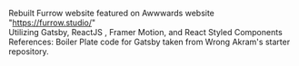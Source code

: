 Rebuilt Furrow website featured on Awwwards website "https://furrow.studio/" <br/>
Utilizing Gatsby, ReactJS , Framer Motion, and React Styled Components <br/>
References: Boiler Plate code for Gatsby taken from Wrong Akram's starter repository.
